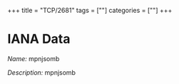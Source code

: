 +++
title = "TCP/2681"
tags = [""]
categories = [""]
+++

# IANA Data

_Name:_ mpnjsomb

_Description:_ mpnjsomb

